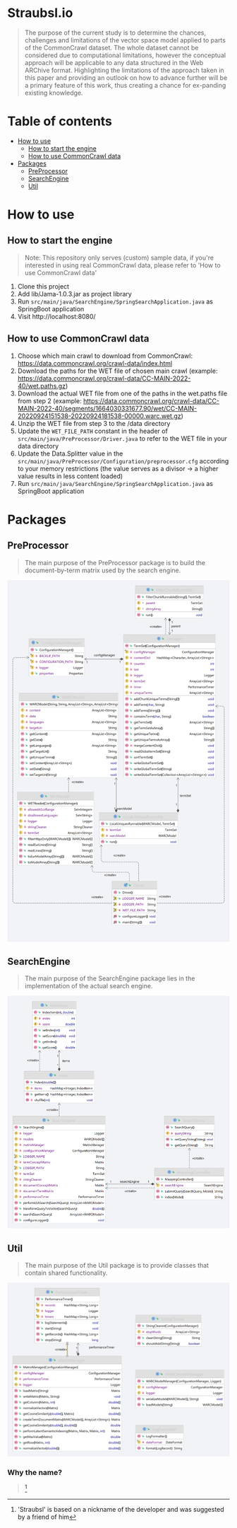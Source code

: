 # Straubsl.io

> The purpose of the current study is to determine the chances, challenges and limitations of the vector space model applied to parts of the CommonCrawl dataset. The whole dataset cannot be considered due to computational limitations, however the conceptual approach will be applicable to any data structured in the Web ARChive format. Highlighting the limitations of the approach taken in this paper and providing an outlook on how to advance further will be a primary feature of this work, thus creating a chance for ex-panding existing knowledge.
 
Table of contents
===================
* [How to use](#how-to-use)
  * [How to start the engine](#how-to-start-the-engine)
  * [How to use CommonCrawl data](#how-to-use-commoncrawl-data)
* [Packages](#packages)
  * [PreProcessor](#preprocessor)
  * [SearchEngine](#searchengine)
  * [Util](#util)

# How to use
## How to start the engine
> Note: This repository only serves (custom) sample data, if you're interested in using real CommonCrawl data, please refer to 'How to use CommonCrawl data'
1. Clone this project
2. Add lib/Jama-1.0.3.jar as project library
3. Run `src/main/java/SearchEngine/SpringSearchApplication.java` as SpringBoot application
4. Visit http://localhost:8080/

## How to use CommonCrawl data
1. Choose which main crawl to download from CommonCrawl: https://data.commoncrawl.org/crawl-data/index.html
2. Download the paths for the WET file of chosen main crawl (example: https://data.commoncrawl.org/crawl-data/CC-MAIN-2022-40/wet.paths.gz)
3. Download the actual WET file from one of the paths in the wet.paths file from step 2 (example: https://data.commoncrawl.org/crawl-data/CC-MAIN-2022-40/segments/1664030331677.90/wet/CC-MAIN-20220924151538-20220924181538-00000.warc.wet.gz)
4. Unzip the WET file from step 3 to the /data directory
5. Update the `WET_FILE_PATH` constant in the header of `src/main/java/PreProcessor/Driver.java` to refer to the WET file in your data directory
6. Update the Data.Splitter value in the `src/main/java/PreProcessor/Configuration/preprocessor.cfg` according to your memory restrictions (the value serves as a divisor -> a higher value results in less content loaded)
7. Run `src/main/java/SearchEngine/SpringSearchApplication.java` as SpringBoot application


# Packages
## PreProcessor
> The main purpose of the PreProcessor package is to build the document-by-term matrix used by the search engine.

![PreProcessor UML Diagram](docs/uml/png/PreProcessor.png)


## SearchEngine
> The main purpose of the SearchEngine package lies in the implementation of the actual search engine.

![SearchEngine UML Diagram](docs/uml/png/SearchEngine.png)

## Util
> The main purpose of the Util package is to provide classes that contain shared functionality.

![Util UML Diagram](docs/uml/png/Util.png)


### Why the name?
> [^1]

[^1]: 'Straubsl' is based on a nickname of the developer and was suggested by a friend of him 